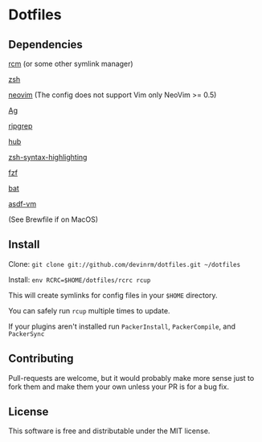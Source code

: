 # Dotfiles

Dependencies
------------
[rcm](https://github.com/thoughtbot/rcm) (or some other symlink manager)

[zsh](https://www.zsh.org/)

[neovim](https://neovim.io/) (The config does not support Vim only NeoVim >= 0.5)

[Ag](https://github.com/ggreer/the_silver_searcher)

[ripgrep](https://github.com/BurntSushi/ripgrep)

[hub](https://github.com/github/hub)

[zsh-syntax-highlighting](https://github.com/zsh-users/zsh-syntax-highlighting)

[fzf](https://github.com/junegunn/fzf)

[bat](https://github.com/sharkdp/bat)

[asdf-vm](https://github.com/asdf-vm/asdf)

(See Brewfile if on MacOS)

Install
-------
Clone: `git clone git://github.com/devinrm/dotfiles.git ~/dotfiles`

Install: `env RCRC=$HOME/dotfiles/rcrc rcup`

This will create symlinks for config files in your `$HOME` directory.

You can safely run `rcup` multiple times to update.

If your plugins aren't installed run `PackerInstall`, `PackerCompile`, and `PackerSync`

Contributing
------------
Pull-requests are welcome, but it would probably make more sense just to fork them and make them your
own unless your PR is for a bug fix.

License
-------
This software is free and distributable under the MIT license.

